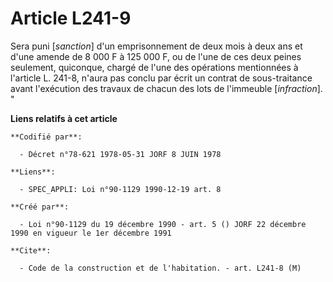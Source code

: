 # Article L241-9

Sera puni [*sanction*] d'un emprisonnement de deux mois à deux ans et d'une amende de 8 000 F à 125 000 F, ou de l'une de ces
deux peines seulement, quiconque, chargé de l'une des opérations mentionnées à l'article L. 241-8, n'aura pas conclu par
écrit un contrat de sous-traitance avant l'exécution des travaux de chacun des lots de l'immeuble [*infraction*]. "

**Liens relatifs à cet article**

	**Codifié par**:

	  - Décret n°78-621 1978-05-31 JORF 8 JUIN 1978

	**Liens**:

	  - SPEC_APPLI: Loi n°90-1129 1990-12-19 art. 8

	**Créé par**:

	  - Loi n°90-1129 du 19 décembre 1990 - art. 5 () JORF 22 décembre 1990 en vigueur le 1er décembre 1991

	**Cite**:

	  - Code de la construction et de l'habitation. - art. L241-8 (M)
